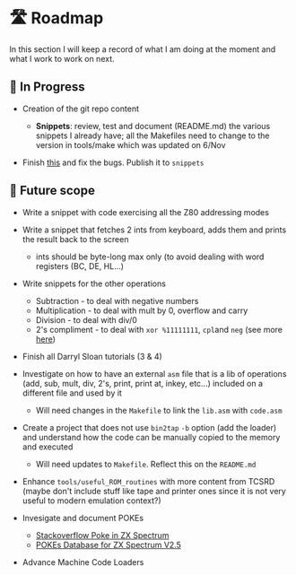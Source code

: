 
# 🛣️ Roadmap

In this section I will keep a record of what I am doing at the moment and what I work to work on next.

<a name="InProgress"></a>
## 🏃 In Progress

* Creation of the git repo content 
	* **Snippets**: review, test and document (README.md) the various snippets I already have; all the Makefiles need to change to the version in tools/make which was updated on 6/Nov
 
* Finish [this](https://www.youtube.com/watch?v=O2gw36OyX3g) and fix the bugs. Publish it to `snippets`
 
<a name="FutureScope"></a>
## 🔮 Future scope

* Write a snippet with code exercising all the Z80 addressing modes

* Write a snippet that fetches 2 ints from keyboard, adds them and prints the result back to the screen
	* ints should be byte-long max only (to avoid dealing with word registers (BC, DE, HL...)

* Write snippets for the other operations
	* Subtraction - to deal with negative numbers
 	* Multiplication - to deal with mult by 0, overflow and carry
  	* Division - to deal with div/0
  	* 2's compliment - to deal with `xor %11111111`, `cpl`and `neg` (see more [here](http://jgmalcolm.com/z80/beginner/twos))	   	 	  	

* Finish all Darryl Sloan tutorials (3 & 4)

* Investigate on how to have an external `asm` file that is a lib of operations (add, sub, mult, div, 2's, print, print at, inkey, etc...) included on a different file and used by it
	* Will need changes in the `Makefile` to link the `lib.asm` with `code.asm` 

* Create a project that does not use `bin2tap` `-b` option (add the loader) and understand how the code can be manually copied to the memory and executed
	* Will need updates to `Makefile`. Reflect this on the `README.md` 

* Enhance `tools/useful_ROM_routines` with more content from TCSRD (maybe don't include stuff like tape and printer ones since it is not very useful to modern emulation context?)
 
* Invesigate and document POKEs
	* [Stackoverflow Poke in ZX Spectrum](https://stackoverflow.com/questions/37628242/poke-in-zx-spectrum)
 	* [POKEs Database for ZX Spectrum V2.5](https://github.com/ladyeklipse/all-tipshop-pokes)
 
* Advance Machine Code Loaders  
   
	
